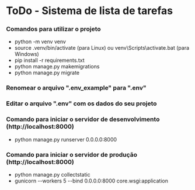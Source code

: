 # ToDo - Sistema de lista de tarefas

### Comandos para utilizar o projeto
- python -m venv venv
- source .venv/bin/activate (para Linux) ou venv\Scripts\activate.bat (para Windows)
- pip install -r requirements.txt
- python manage.py makemigrations
- python manage.py migrate

### Renomear o arquivo ".env_example" para ".env"
### Editar o arquivo ".env" com os dados do seu projeto

### Comando para iniciar o servidor de desenvolvimento (http://localhost:8000)
- python manage.py runserver 0.0.0.0:8000

### Comando para iniciar o servidor de produção (http://localhost:8000)
- python manage.py collectstatic
- gunicorn --workers 5 --bind 0.0.0.0:8000 core.wsgi:application
